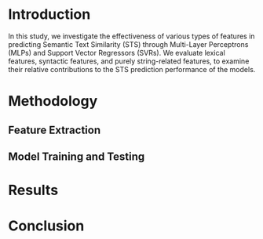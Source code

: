 # Introduction
In this study, we investigate the effectiveness of various types of features in predicting Semantic Text Similarity (STS) through Multi-Layer Perceptrons (MLPs) and Support Vector Regressors (SVRs). We evaluate lexical features, syntactic features, and purely string-related features, to examine their relative contributions to the STS prediction performance of the models.

# Methodology

## Feature Extraction

## Model Training and Testing

# Results

# Conclusion
